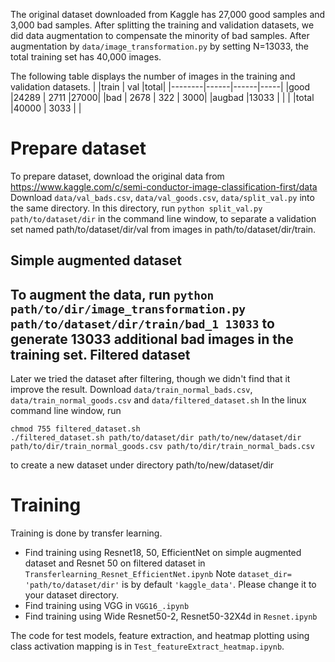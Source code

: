 
The original dataset downloaded from Kaggle has 27,000 good samples and 3,000 bad samples.
After splitting the training and validation datasets, we did data augmentation to compensate the minority of bad samples.
After augmentation by `data/image_transformation.py` by setting N=13033, the total training set has 40,000 images.

The following table displays the number of images in the training and validation datasets.
|        |train | val  |total|
|--------|------|------|-----|
|good    |24289 | 2711 |27000|
|bad     | 2678 |  322 | 3000|
|augbad  |13033 |      |     |
|total   |40000 | 3033 |     |

Prepare dataset
=======

To prepare dataset, download the original data from https://www.kaggle.com/c/semi-conductor-image-classification-first/data
Download `data/val_bads.csv`, `data/val_goods.csv`, `data/split_val.py`
into the same directory. In this directory, run
`python split_val.py path/to/dataset/dir`
in the command line window, to separate a validation set named path/to/dataset/dir/val from images in path/to/dataset/dir/train.

Simple augmented dataset
-------------
To augment the data, run
`python path/to/dir/image_transformation.py path/to/dataset/dir/train/bad_1 13033`
to generate 13033 additional bad images in the training set. 
Filtered dataset
-------------
Later we tried the dataset after filtering, though we didn't find that it improve the result.
Download `data/train_normal_bads.csv`, `data/train_normal_goods.csv` and `data/filtered_dataset.sh`
In the linux command line window, run
```
chmod 755 filtered_dataset.sh
./filtered_dataset.sh path/to/dataset/dir path/to/new/dataset/dir path/to/dir/train_normal_goods.csv path/to/dir/train_normal_bads.csv
```
to create a new dataset under directory path/to/new/dataset/dir

Training
========
Training is done by transfer learning. 
* Find training using Resnet18, 50, EfficientNet on simple augmented dataset and Resnet 50 on filtered dataset in `Transferlearning_Resnet_EfficientNet.ipynb`
Note `dataset_dir= 'path/to/dataset/dir'` is by default `'kaggle_data'`. Please change it to your dataset directory.
* Find training using VGG in `VGG16_.ipynb`
* Find training using Wide Resnet50-2, Resnet50-32X4d in `Resnet.ipynb` 


The code for test models, feature extraction, and heatmap plotting using class activation mapping is in `Test_featureExtract_heatmap.ipynb`.
	





